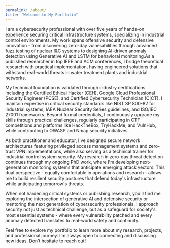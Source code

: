 ```yaml
---
permalink: /about/
title: "Welcome to My Portfolio"
---
```


I am a cybersecurity professional with over five years of hands-on experience securing critical infrastructure systems, specializing in industrial control environments. My work spans offensive security and defensive innovation - from discovering zero-day vulnerabilities through advanced fuzz testing of nuclear I&C systems to designing AI-driven anomaly detection using Generative AI and LSTM for behavioral monitoring.As a published researcher in top IEEE and ACM conferences, I bridge theoretical research with practical implementation, having engineered solutions that withstand real-world threats in water treatment plants and industrial networks.

My technical foundation is validated through industry certifications including the Certified Ethical Hacker (CEH), Google Cloud Professional Security Engineer (PCSE), and Certified Cybersecurity Technician (C|CT). I maintain expertise in critical security standards like NIST SP 800-82 for industrial systems, IAEA Nuclear Security Series guidelines, and ISO/IEC 27001 frameworks. Beyond formal credentials, I continuously upgrade my skills through practical challenges, regularly participating in CTF competitions and platforms like HackTheBox, TryHackMe, and VulnHub, while contributing to OWASP and Nmap security initiatives.

As both practitioner and educator, I've designed secure network architectures featuring privileged access management systems and zero-trust VPN implementations, while also serving as a technical trainer for industrial control system security. My research in zero-day threat detection continues through my ongoing PhD work, where I'm developing next-generation monitoring systems that anticipate emerging attack vectors. This dual perspective - equally comfortable in operations and research - allows me to build resilient security postures that defend today's infrastructure while anticipating tomorrow's threats.

When not hardening critical systems or publishing research, you'll find me exploring the intersection of generative AI and defensive security or mentoring the next generation of cybersecurity professionals. I approach security not just as technical challenge, but as a safeguard for society's most essential systems - where every vulnerability patched and every anomaly detected translates to real-world safety and continuity.

Feel free to explore my portfolio to learn more about my research, projects, and professional journey. I’m always open to connecting and discussing new ideas. Don’t hesitate to reach out!